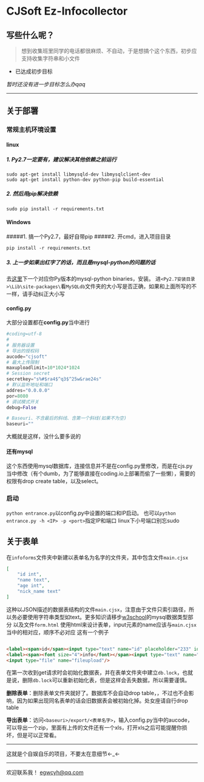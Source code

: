 # CJSoft Ez-Infocollector

## 写些什么呢？
> 想到收集班里同学的电话都很麻烦、不自动，于是想搞个这个东西，初步应支持收集字符串和小文件

- 已达成初步目标

*暂时还没有进一步目标怎么办qaq*

---
## 关于部署
### 常规主机环境设置
#### linux
##### 1. Py2.7一定要有，建议解决其他依赖之前运行
```
sudo apt-get install libmysqld-dev libmysqlclient-dev
sudo apt-get install python-dev python-pip build-essential
```
##### 2. 然后用pip解决依赖
```
sudo pip install -r requirements.txt
```
#### Windows
#####1. 搞一个Py2.7，最好自带pip
#####2. 开cmd，进入项目目录
```
pip install -r requirements.txt
```
##### 3. 上一步如果出红字了的话，而且是mysql-python的问题的话
去[这里](http://www.codegood.com/downloads)下一个对应你Py版本的mysql-python binaries，安装。
进`<Py2.7安装目录>\Lib\site-packages\`看`MySQLdb`文件夹的大小写是否正确，如果和上面所写的不一样，请手动纠正大小写

#### config.py
大部分设置都在**config.py**当中进行
``` python
#coding=utf-8
#
# 服务器设置
# 导出的授权码
aucode="cjsoft"
# 最大上传限制
maxuploadlimit=10*1024*1024
# Session secret
secretkey="s%#$ra4$^q3$^25w&rae24s"
# 默认监听地址和端口
addres="0.0.0.0"
por=8080
# 调试模式开关
debug=False

# Baseuri、不含最后的斜线、含第一个斜线(如果不为空)
baseuri=""
```
大概就是这样，没什么要多说的

#### 还有mysql
这个东西使用mysql数据库，连接信息并不是在config.py里修改，而是在cjs.py当中修改（有个dumb，为了能够直接在coding.io上部署而偷了一些懒），需要的权限有drop create table，以及select。

### 启动
`python entrance.py`以config.py中设置的端口和IP启动。
也可以`python entrance.py -h <IP> -p <port>`指定IP和端口
linux下小号端口别忘sudo

## 关于表单
在`infoforms`文件夹中新建以表单名为名字的文件夹，其中包含文件`main.cjsx`
```json
[
    "id int",
    "name text",
    "age int",
    "nick_name text"
]
```
这种以JSON描述的数据表结构的文件`main.cjsx`，注意由于文件只索引路径，所以务必要使用字符串类型如text。更多知识请移步[w3school](http://www.w3school.com.cn/sql/sql_datatypes.asp)的mysql数据类型部分
以及文件`form.html`
使用html来设计表单，input元素的name应该与`main.cjsx`当中的相对应，顺序不必对应
这有一个例子
```html

<label><span>id</span><input type="text" name="id" placeholder="233" id="id" value="" /></label>
<label><span><font size="4">info</font></span><input type="text" name="info" id="info" value="" /></label>
<input type="file" name="fileupload"/>

```

在第一次收到get请求时会初始化数据表，并在表单文件夹中建立`db.lock`，也就是说，删除`db.lock`可以重新初始化表，但是这样会丢失数据，所以需要谨慎。

**删除表单**：删除表单文件夹就好了。数据库不会自动drop table，，不过也不会影响，因为如果出现同名表单的话会旧数据表会被初始化掉。处女座请自行drop table

**导出表单**：访问`<baseuri>/export/<表单名字>`，输入config.py当中的aucode，可以导出一个zip，里面有上传的文件还有一个xls，打开xls之后可能提醒你损坏，但是可以正常看。
***
这就是个自娱自乐的项目，不要太在意细节←\_←
***
欢迎联系我！
<egwcyh@qq.com>